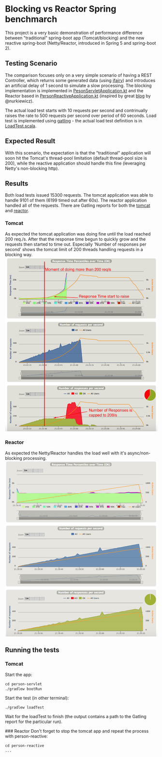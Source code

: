 # Blocking vs Reactor Spring benchmarch
This project is a very basic demonstration of performance difference between "traditional" spring-boot app (Tomcat/blocking) and the new reactive spring-boot (Netty/Reactor, introduced in Spring 5 and spring-boot 2).

## Testing Scenario
The comparison focuses only on a very simple scenario of having a REST Controller, which returns some generated data (using [jfairy](https://github.com/Devskiller/jfairy)) and introduces an artificial delay of 1 second to simulate a slow processing. The blocking implementation is implemented in [PesonServletApplication.kt](.person-servlet/src/main/kotlin/cz/zubal/person/PesonServletApplication.kt) and the Reactor based in [PersonReactiveApplication.kt](./person-reactive/src/main/kotlin/cz/zubal/person/PersonReactiveApplication.kt) (inspired by great [blog](https://www.nurkiewicz.com/2018/01/spring-reactor-and-elasticsearch.html) by @nurkiewicz).

The actual load test starts with 10 requests per second and contrinually raises the rate to 500 requests per second over period of 60 seconds. Load test is implemented using [gatling](https://gatling.io/) - the actual load test definition is in [LoadTest.scala](./person-load-test/src/test/scala/cz/zubal/reactor/LoadTest.scala).

## Expected Result

With this scenario, the expectation is that the "traditional" application will soon hit the Tomcat's thread-pool limitation (default thread-pool size is 200), while the reactive application should handle this fine (leveraging Netty's non-blocking http).

## Results
Both load tests issued 15300 requests. The tomcat application was able to handle 9101 of them (6199 timed out after 60s). The reactor application handled all of the requests. There are Gatling reports for both the [tomcat](./results/tomcat-blocking/index.html) and [reactor](./results/netty-reactor/index.html).

### Tomcat
As expected the tomcat application was doing fine until the load reached 200 req./s. After that the response time begun to quickly grow and the requests then started to time out. Especially 'Number of responses per second' shows the tomcat limit of 200 threads handling requests in a blocking way.
![tomcat](./doc/tomcat-blocking.png)

### Reactor
As expected the Netty/Reactor handles the load well with it's async/non-blocking processing.
![reactor](./doc/netty-reactor.png)

## Running the tests
### Tomcat
Start the app:

```
cd person-servlet
./gradlew bootRun
```
Start the test (in other terminal):

```
./gradlew loadTest
```
Wait for the loadTest to finish (the output contains a path to the Gatling report for the particular run).

### Reactor
Don't forget to stop the tomcat app and repeat the process with person-reactive:

```
cd person-reactive
...
```



